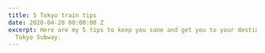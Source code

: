 ```yaml
---
title: 5 Tokyo train tips
date: 2020-04-28 00:00:00 Z
excerpt: Here are my 5 tips to keep you sane and get you to your destination on the
  Tokyo Subway.
---
```


